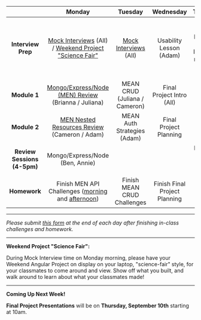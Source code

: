 |  | Monday | Tuesday | Wednesday | Thursday | Friday |
| :----------: | :----------: | :----------: | :----------: | :----------: | :----------: |
| **Interview Prep** | <a href="https://docs.google.com/spreadsheets/d/1gZdCqz6KwMCpsbTNFbH3eVkR_Kh-eR3dyZCk64jhFCI/edit#gid=0" target="_blank">Mock Interviews</a> (All) / <a href="#science-fair">Weekend Project "Science Fair"</a> | <a href="https://docs.google.com/spreadsheets/d/1gZdCqz6KwMCpsbTNFbH3eVkR_Kh-eR3dyZCk64jhFCI/edit#gid=0" target="_blank">Mock Interviews</a> (All) | Usability Lesson (Adam) | **Final Project Plan Due** - Instructor meetings for approval | Final Project |
| **Module 1** | <a href="https://github.com/sf-wdi-19-20/modules/tree/master/w11_d1_1_node_express_mongo_review" target="_blank">Mongo/Express/Node (MEN) Review</a> (Brianna / Juliana) | MEAN CRUD (Juliana / Cameron) | Final Project Intro (All) | Final Project | Final Project |
| **Module 2** | <a href="https://github.com/sf-wdi-19-20/modules/tree/master/w11_d1_2_mongo_nested_resources_review" target="_blank">MEN Nested Resources Review</a> (Cameron / Adam) | MEAN Auth Strategies (Adam) | Final Project Planning | Final Project | Final Project |
| **Review Sessions (4-5pm)** | Mongo/Express/Node (Ben, Annie) |  |  | Interview Tips (Jane, Chhun) |  |
| **Homework** | Finish MEN API Challenges (<a href="https://github.com/sf-wdi-19-20/modules/tree/master/w11_d1_1_node_express_mongo_review#challenges" target="_blank">morning</a> and <a href="https://github.com/sf-wdi-19-20/modules/tree/master/w11_d1_2_mongo_nested_resources_review#challenges" target="_blank">afternoon</a>) | Finish MEAN CRUD Challenges | Finish Final Project Planning | Final Project | Final Project |

----------

*Please submit <a href="https://docs.google.com/a/generalassemb.ly/forms/d/1zSklHtCYKg_NhkLdjlQaCXFrHJQ4Io266cKUs9_Dg8I/viewform">this form</a> at the end of each day after finishing in-class challenges and homework.*

----------

<div id="science-fair"><strong>Weekend Project "Science Fair":</strong></div>

During Mock Interview time on Monday morning, please have your Weekend Angular Project on display on your laptop, "science-fair" style, for your classmates to come around and view. Show off what you built, and walk around to learn about what your classmates made!

----------

**Coming Up Next Week!**

**Final Project Presentations** will be on **Thursday, September 10th** starting at 10am.
